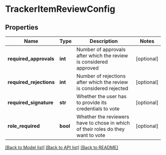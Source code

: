 # TrackerItemReviewConfig

## Properties
Name | Type | Description | Notes
------------ | ------------- | ------------- | -------------
**required_approvals** | **int** | Number of approvals after which the review is considered approved | [optional] 
**required_rejections** | **int** | Number of rejections after which the review is considered rejected | [optional] 
**required_signature** | **str** | Whether the user has to provide its credentials to vote | [optional] 
**role_required** | **bool** | Whether the reviewers have to chose in which of their roles do they want to vote | [optional] 

[[Back to Model list]](../README.md#documentation-for-models) [[Back to API list]](../README.md#documentation-for-api-endpoints) [[Back to README]](../README.md)


